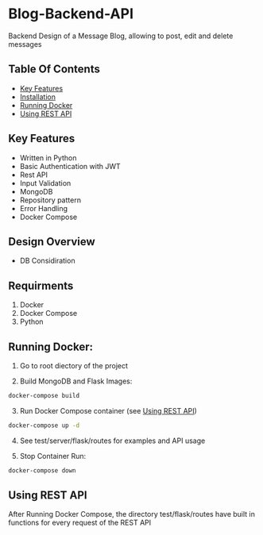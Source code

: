 # Blog-Backend-API
Backend Design of a Message Blog, allowing to post, edit and delete messages 

## Table Of Contents
- [Key Features](#key-features)
- [Installation](#installation)
- [Running Docker](#running-docker)
- [Using REST API](#using-rest-api)

## Key Features
- Written in Python
- Basic Authentication with JWT
- Rest API
- Input Validation
- MongoDB
- Repository pattern
- Error Handling 
- Docker Compose

## Design Overview
* DB Considiration

## Requirments
1. Docker
2. Docker Compose
3. Python

## Running Docker:
1. Go to root diectory of the project

2. Build MongoDB and Flask Images:
```bash
docker-compose build
```
3. Run Docker Compose container (see [Using REST API](#using-rest-api))
```bash
docker-compose up -d
```
4. See test/server/flask/routes for examples and API usage

5. Stop Container Run:
```bash
docker-compose down
```

## Using REST API
After Running Docker Compose, the directory test/flask/routes have built in functions for every request of the REST API

